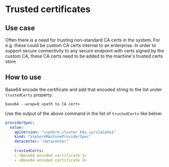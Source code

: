 # Trusted certificates

## Use case

Often there is a need for trusting non-standard CA certs in the system. For e.g. these could be custom CA certs internal to an enterprise. In order to support secure connectivity to any secure endpoint with certs signed by the custom CA, these CA certs need to be added to the machine's trusted certs store

## How to use

Base64 encode the certificate and add that encoded string to the list under `trustedCerts` property:

```shell
base64 --wrap=0 <path to CA cert>
```

Use the output of the above command in the list of `trustedCerts` like below:

```yaml
providerSpec:
  value:
    apiVersion: "vsphere.cluster.k8s.io/v1alpha1"
    kind: "VsphereMachineProviderSpec"
    datacenter: "datacenter"
    ...
    trustedCerts:
    - <Base64 encoded certificate 1>
    - <Base64 encoded certificate 2>
```
